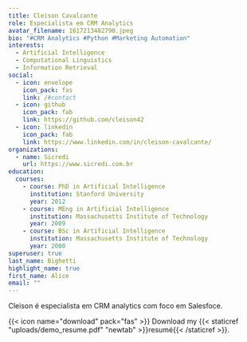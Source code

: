 ```yaml
---
title: Cleison Cavalcante
role: Especialista em CRM Analytics
avatar_filename: 1617213482790.jpeg
bio: "#CRM Analytics #Python #Marketing Automation"
interests:
  - Artificial Intelligence
  - Computational Linguistics
  - Information Retrieval
social:
  - icon: envelope
    icon_pack: fas
    link: /#contact
  - icon: github
    icon_pack: fab
    link: https://github.com/cleison42
  - icon: linkedin
    icon_pack: fab
    link: https://www.linkedin.com/in/cleison-cavalcante/
organizations:
  - name: Sicredi
    url: https://www.sicredi.com.br
education:
  courses:
    - course: PhD in Artificial Intelligence
      institution: Stanford University
      year: 2012
    - course: MEng in Artificial Intelligence
      institution: Massachusetts Institute of Technology
      year: 2009
    - course: BSc in Artificial Intelligence
      institution: Massachusetts Institute of Technology
      year: 2008
superuser: true
last_name: Bighetti
highlight_name: true
first_name: Alice
email: ""
---
```

Cleison é especialista em CRM analytics com foco em Salesfoce.



{{< icon name="download" pack="fas" >}} Download my {{< staticref "uploads/demo_resume.pdf" "newtab" >}}resumé{{< /staticref >}}.